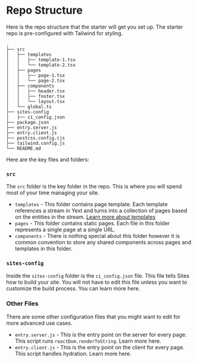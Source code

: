 # Repo Structure

Here is the repo structure that the starter will get you set up. The starter repo is pre-configured with Tailwind for styling.

```
.
├── src
│   ├── templates
│   │   ├── template-1.tsx
│   │   └── template-2.tsx
│   ├── pages
│   │   ├── page-1.tsx
│   │   └── page-2.tsx
│   ├── components
│   │   ├── header.tsx
│   │   ├── footer.tsx
│   │   └── layout.tsx
│   └── global.ts
├── sites-config
│   ├── ci_config.json
├── package.json
├── entry.server.js
├── entry.client.js
├── postcss.config.cjs
├── tailwind.config.js
└── README.md
```

Here are the key files and folders:

### **`src`**

The `src` folder is the key folder in the repo. This is where you will spend most of your time managing your site.

- `templates` - This folder contains page template. Each template references a stream in Yext and turns into a collection of pages based on the entities in the stream. [Learn more about templates](./templates.md)
- `pages` - This folder contains static pages. Each file in this folder represents a single page at a single URL.
- `components` - There is nothing special about this folder however it is common convention to store any shared components across pages and templates in this folder.

### **`sites-config`**

Inside the `sites-config` folder is the `ci_config.json` file. This file tells Sites how to build your site. You will not have to edit this file unless you want to customize the build process. You can learn more here.

### **Other Files**

There are some other configuration files that you might want to edit for more advanced use cases.

- `entry.server.js` - This is the entry point on the server for every page. This script runs `reactDom.renderToString`. Learn more here.
- `entry.client.js` - This is the entry point on the client for every page. This script handles hydration. Learn more here.
